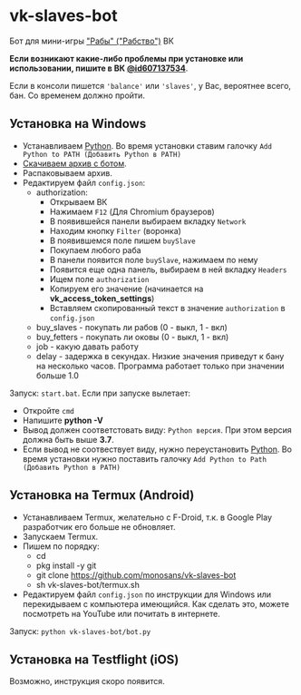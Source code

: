# vk-slaves-bot

Бот для мини-игры ["Рабы" ("Рабство")](https://vk.com/app7794757) ВК

**Если возникают какие-либо проблемы при установке или использовании, пишите в ВК [@id607137534](https://vk.com/id607137534)**.

Если в консоли пишется `'balance'` или `'slaves'`, у Вас, вероятнее всего, бан. Со временем должно пройти.

## Установка на Windows

- Устанавливаем [Python](https://www.python.org/downloads/windows). Во время установки ставим галочку `Add Python to PATH (Добавить Python в PATH)`
- [Скачиваем архив с ботом](https://github.com/monosans/vk-slaves-bot/archive/refs/heads/main.zip).
- Распаковываем архив.
- Редактируем файл `config.json`:
  - authorization:
    - Открываем ВК
    - Нажимаем `F12` (Для Chromium браузеров)
    - В появившейся панели выбираем вкладку `Network`
    - Находим кнопку `Filter` (воронка)
    - В появившемся поле пишем `buySlave`
    - Покупаем любого раба
    - В панели появится поле `buySlave`, нажимаем по нему
    - Появится еще одна панель, выбираем в ней вкладку `Headers`
    - Ищем поле `authorization`
    - Копируем его значение (начинается на **vk_access_token_settings**)
    - Вставляем скопированный текст в значение `authorization` в `config.json`
  - buy_slaves - покупать ли рабов (0 - выкл, 1 - вкл)
  - buy_fetters - покупать ли оковы (0 - выкл, 1 - вкл)
  - job - какую давать работу
  - delay - задержка в секундах. Низкие значения приведут к бану на несколько часов. Программа работает только при значении больше 1.0

Запуск: `start.bat`.
Если при запуске вылетает:

- Откройте `cmd`
- Напишите **python -V**
- Вывод должен соответстовать виду: `Python версия`. При этом версия должна быть выше **3.7**.
- Если вывод не соотвествует виду, нужно переустановить [Python](https://www.python.org/downloads/windows). Во время установки нужно поставить галочку `Add Python to Path (Добавить Python в PATH)`

## Установка на Termux (Android)

- Устанавливаем Termux, желательно с F-Droid, т.к. в Google Play разработчик его больше не обновляет.
- Запускаем Termux.
- Пишем по порядку:
  - cd
  - pkg install -y git
  - git clone https://github.com/monosans/vk-slaves-bot
  - sh vk-slaves-bot/termux.sh
- Редактируем файл `config.json` по инструкции для Windows или перекидываем с компьютера имеющийся. Как сделать это, можете посмотреть на YouTube или почитать в интернете.

Запуск: `python vk-slaves-bot/bot.py`

## Установка на Testflight (iOS)

Возможно, инструкция скоро появится.
